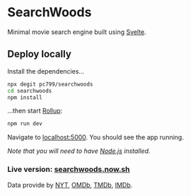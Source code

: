 # SearchWoods

Minimal movie search engine built using [Svelte](https://svelte.dev/).

## Deploy locally

Install the dependencies...

```bash
npx degit pc799/searchwoods
cd searchwoods
npm install
```

...then start [Rollup](https://rollupjs.org):

```bash
npm run dev
```

Navigate to [localhost:5000](http://localhost:5000). You should see the app running.

*Note that you will need to have [Node.js](https://nodejs.org) installed.*

### Live version: [searchwoods.now.sh](https://searchwoods.now.sh/)

Data provide by [NYT](https://developer.nytimes.com/), [OMDb](https://www.omdbapi.com/), [TMDb](https://www.themoviedb.org/), [IMDb](https://www.imdb.com/).

